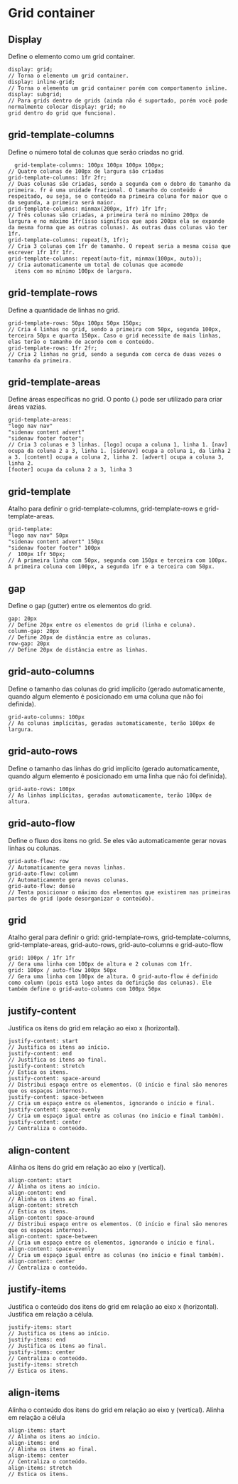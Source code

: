 <h1> Grid container </h1>

<h2>Display</h2>
<p>
  Define o elemento como um grid container.
</p>

    display: grid;
    // Torna o elemento um grid container.
    display: inline-grid;
    // Torna o elemento um grid container porém com comportamento inline.
    display: subgrid;
    // Para grids dentro de grids (ainda não é suportado, porém você pode normalmente colocar display: grid; no 
    grid dentro do grid que funciona).

</hr>
<h2>grid-template-columns</h2>
<p>
  Define o número total de colunas que serão criadas no grid.
</p>

      grid-template-columns: 100px 100px 100px 100px;
    // Quatro colunas de 100px de largura são criadas
    grid-template-columns: 1fr 2fr;
    // Duas colunas são criadas, sendo a segunda com o dobro do tamanho da primeira. fr é uma unidade fracional. O tamanho do conteúdo é respeitado, ou seja, se o conteúdo na primeira coluna for maior que o da segunda, a primeira será maior.
    grid-template-columns: minmax(200px, 1fr) 1fr 1fr;
    // Três colunas são criadas, a primeira terá no mínimo 200px de largura e no máximo 1fr(isso significa que após 200px ela se expande da mesma forma que as outras colunas). As outras duas colunas vão ter 1fr.
    grid-template-columns: repeat(3, 1fr);
    // Cria 3 colunas com 1fr de tamanho. O repeat seria a mesma coisa que escrever 1fr 1fr 1fr.
    grid-template-columns: repeat(auto-fit, minmax(100px, auto));
    // Cria automaticamente um total de colunas que acomode 
      itens com no mínimo 100px de largura.

</hr>
  
<h2>grid-template-rows</h2>
<p>
    Define a quantidade de linhas no grid.
</p>

    grid-template-rows: 50px 100px 50px 150px;
    // Cria 4 linhas no grid, sendo a primeira com 50px, segunda 100px, terceira 50px e quarta 150px. Caso o grid necessite de mais linhas, elas terão o tamanho de acordo com o conteúdo.
    grid-template-rows: 1fr 2fr;
    // Cria 2 linhas no grid, sendo a segunda com cerca de duas vezes o tamanho da primeira.

</hr>
<h2>grid-template-areas</h2>
<p>
    Define áreas específicas no grid. O ponto (.) pode ser utilizado para criar áreas vazias.
</p>

    grid-template-areas:
    "logo nav nav"
    "sidenav content advert"
    "sidenav footer footer";
    // Cria 3 colunas e 3 linhas. [logo] ocupa a coluna 1, linha 1. [nav] ocupa da coluna 2 a 3, linha 1. [sidenav] ocupa a coluna 1, da linha 2 a 3. [content] ocupa a coluna 2, linha 2. [advert] ocupa a coluna 3, linha 2. 
    [footer] ocupa da coluna 2 a 3, linha 3

</hr>
<h2>grid-template</h2>
<p>
  Atalho para definir o grid-template-columns, grid-template-rows e grid-template-areas.
</p>

    grid-template:
    "logo nav nav" 50px
    "sidenav content advert" 150px
    "sidenav footer footer" 100px
    /  100px 1fr 50px;
    // A primeira linha com 50px, segunda com 150px e terceira com 100px. A primeira coluna com 100px, a segunda 1fr e a terceira com 50px.

</hr>
<h2>gap</h2>
<p>
  Define o gap (gutter) entre os elementos do grid.
</p>

    gap: 20px
    // Define 20px entre os elementos do grid (linha e coluna).
    column-gap: 20px
    // Define 20px de distância entre as colunas.
    row-gap: 20px
    // Define 20px de distância entre as linhas.

</hr>
<h2>grid-auto-columns</h2>
<p>
    Define o tamanho das colunas do grid implícito (gerado automaticamente, quando algum elemento é posicionado em uma coluna que não foi definida).
</p>

    grid-auto-columns: 100px
    // As colunas implícitas, geradas automaticamente, terão 100px de largura.

</hr>
<h2>grid-auto-rows</h2>
<p>
Define o tamanho das linhas do grid implícito (gerado automaticamente, quando algum elemento é posicionado em uma linha que não foi definida).
</p>

    grid-auto-rows: 100px
    // As linhas implícitas, geradas automaticamente, terão 100px de altura.

</hr>
<h2>grid-auto-flow</h2>
<p>
    Define o fluxo dos itens no grid. Se eles vão automaticamente gerar novas linhas ou colunas.
</p>

    grid-auto-flow: row
    // Automaticamente gera novas linhas.
    grid-auto-flow: column
    // Automaticamente gera novas colunas.
    grid-auto-flow: dense
    // Tenta posicionar o máximo dos elementos que existirem nas primeiras partes do grid (pode desorganizar o conteúdo).

</hr>
<h2>grid</h2>
<p>
  Atalho geral para definir o grid: grid-template-rows, grid-template-columns, grid-template-areas, grid-auto-rows, grid-auto-columns e grid-auto-flow
</p>

    grid: 100px / 1fr 1fr
    // Gera uma linha com 100px de altura e 2 colunas com 1fr.
    grid: 100px / auto-flow 100px 50px
    // Gera uma linha com 100px de altura. O grid-auto-flow é definido como column (pois está logo antes da definição das colunas). Ele também define o grid-auto-columns com 100px 50px

</hr>
<h2>justify-content</h2>
<p>
  Justifica os itens do grid em relação ao eixo x (horizontal).
</p>

    justify-content: start
    // Justifica os itens ao início.
    justify-content: end
    // Justifica os itens ao final.
    justify-content: stretch
    // Estica os itens.
    justify-content: space-around
    // Distribui espaço entre os elementos. (O início e final são menores que os espaços internos).
    justify-content: space-between
    // Cria um espaço entre os elementos, ignorando o início e final.
    justify-content: space-evenly
    // Cria um espaço igual entre as colunas (no início e final também).
    justify-content: center
    // Centraliza o conteúdo.

</hr>
<h2>align-content</h2>
<p>
Alinha os itens do grid em relação ao eixo y (vertical).
</p>

    align-content: start
    // Alinha os itens ao início.
    align-content: end
    // Alinha os itens ao final.
    align-content: stretch
    // Estica os itens.
    align-content: space-around
    // Distribui espaço entre os elementos. (O início e final são menores que os espaços internos).
    align-content: space-between
    // Cria um espaço entre os elementos, ignorando o início e final.
    align-content: space-evenly
    // Cria um espaço igual entre as colunas (no início e final também).
    align-content: center
    // Centraliza o conteúdo.

</hr>
<h2>justify-items</h2>
<p>
Justifica o conteúdo dos itens do grid em relação ao eixo x (horizontal). Justifica em relação a célula.
</p>

    justify-items: start
    // Justifica os itens ao início.
    justify-items: end
    // Justifica os itens ao final.
    justify-items: center
    // Centraliza o conteúdo.
    justify-items: stretch
    // Estica os itens.

</hr>
<h2>align-items</h2>
<p>
  Alinha o conteúdo dos itens do grid em relação ao eixo y (vertical). Alinha em relação a célula
</p>

    align-items: start
    // Alinha os itens ao início.
    align-items: end
    // Alinha os itens ao final.
    align-items: center
    // Centraliza o conteúdo.
    align-items: stretch
    // Estica os itens.
</hr>
